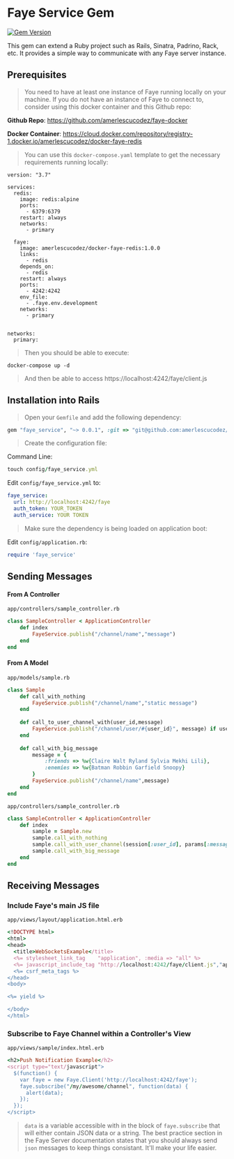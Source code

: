 # Faye Service Gem

[![Gem Version](https://badge.fury.io/rb/faye_service.svg)](https://badge.fury.io/rb/faye_service)

This gem can extend a Ruby project such as Rails, Sinatra, Padrino, Rack, etc. It provides a simple way to communicate with any Faye server instance. 

## Prerequisites

> You need to have at least one instance of Faye running locally on your machine. If you do not have an instance of Faye to connect to, consider using this docker container and this Github repo: 

**Github Repo**: https://github.com/amerlescucodez/faye-docker

**Docker Container**: https://cloud.docker.com/repository/registry-1.docker.io/amerlescucodez/docker-faye-redis

> You can use this `docker-compose.yaml` template to get the necessary requirements running locally: 

```
version: "3.7"

services:
  redis:
    image: redis:alpine
    ports:
      - 6379:6379
    restart: always
    networks:
      - primary

  faye:
    image: amerlescucodez/docker-faye-redis:1.0.0
    links:
      - redis
    depends_on:
      - redis
    restart: always
    ports:
      - 4242:4242
    env_file:
      - .faye.env.development
    networks:
      - primary


networks:
  primary:
```

> Then you should be able to execute: 

```
docker-compose up -d
```

> And then be able to access https://localhost:4242/faye/client.js

## Installation into Rails

> Open your `Gemfile` and add the following dependency: 

```ruby
gem "faye_service", "~> 0.0.1", :git => "git@github.com:amerlescucodez/faye-service-gem.git"
```

> Create the configuration file: 

Command Line: 

```ruby
touch config/faye_service.yml
```

Edit `config/faye_service.yml` to: 

```yaml
faye_service: 
  url: http://localhost:4242/faye
  auth_token: YOUR_TOKEN
  auth_service: YOUR TOKEN
```

> Make sure the dependency is being loaded on application boot:

Edit `config/application.rb`:

```ruby
require 'faye_service'
```

## Sending Messages 

#### From A Controller

`app/controllers/sample_controller.rb`

```ruby
class SampleController < ApplicationController
	def index
		FayeService.publish("/channel/name","message")
	end
end
```

#### From A Model
`app/models/sample.rb`

```ruby
class Sample
	def call_with_nothing
		FayeService.publish("/channel/name","static message")
	end
	
	def call_to_user_channel_with(user_id,message)
		FayeService.publish("/channel/user/#{user_id}", message) if user_id.instance_of?(String)
	end
	
	def call_with_big_message
		message = {
			:friends => %w{Claire Walt Ryland Sylvia Mekhi Lili}, 
			:enemies => %w{Batman Robbin Garfield Snoopy}
		}
		FayeService.publish("/channel/name",message)
	end
end
```

`app/controllers/sample_controller.rb`

```ruby
class SampleController < ApplicationController
	def index
		sample = Sample.new
		sample.call_with_nothing
		sample.call_with_user_channel(session[:user_id], params[:message])
		sample.call_with_big_message
	end
end
```

## Receiving Messages

### Include Faye's main JS file

`app/views/layout/application.html.erb`

```ruby
<!DOCTYPE html>
<html>
<head>
  <title>WebSocketsExample</title>
  <%= stylesheet_link_tag    "application", :media => "all" %>
  <%= javascript_include_tag "http://localhost:4242/faye/client.js","application" %>
  <%= csrf_meta_tags %>
</head>
<body>

<%= yield %>

</body>
</html>
```

### Subscribe to Faye Channel within a Controller's View

`app/views/sample/index.html.erb`

```ruby
<h2>Push Notification Example</h2>
<script type="text/javascript">
  $(function() {
    var faye = new Faye.Client('http://localhost:4242/faye');
    faye.subscribe("/my/awesome/channel", function(data) {
      alert(data); 
    });
  });
</script>
```

> `data` is a variable accessible with in the block of `faye.subscribe` that will either contain JSON data or a string. The best practice section in the Faye Server documentation states that you should always send `json` messages to keep things consistant. It'll make your life easier. 


